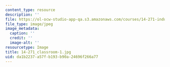 ```yaml
---
content_type: resource
description: ''
file: https://ol-ocw-studio-app-qa.s3.amazonaws.com/courses/14-271-industrial-organization-i-fall-2013/da1b2237a57fb193b90a24696f266a77_14-271_classroom-1.jpg
file_type: image/jpeg
image_metadata:
  caption: ''
  credit: ''
  image-alt: ''
resourcetype: Image
title: 14-271_classroom-1.jpg
uid: da1b2237-a57f-b193-b90a-24696f266a77
---
```

